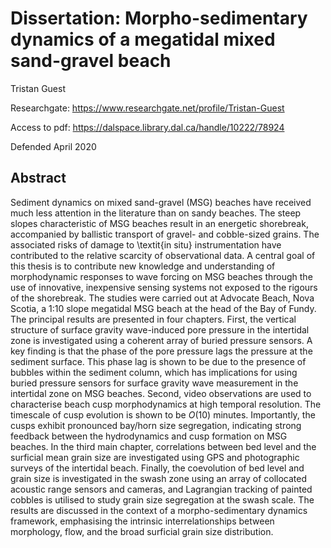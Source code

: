 # Dissertation: Morpho-sedimentary dynamics of a megatidal mixed sand-gravel beach
Tristan Guest

Researchgate: https://www.researchgate.net/profile/Tristan-Guest

Access to pdf: https://dalspace.library.dal.ca/handle/10222/78924

Defended April 2020

## Abstract
Sediment dynamics on mixed sand-gravel (MSG) beaches have received much less attention in the literature than on sandy beaches. The steep slopes characteristic of MSG beaches result in an energetic shorebreak, accompanied by ballistic transport of gravel- and cobble-sized grains. The associated risks of damage to \textit{in situ} instrumentation have contributed to the relative scarcity of observational data. A central goal of this thesis is to contribute new knowledge and understanding of morphodynamic responses to wave forcing on MSG beaches through the use of innovative, inexpensive sensing systems not exposed to the rigours of the shorebreak. The studies were carried out at Advocate Beach, Nova Scotia, a 1:10 slope megatidal MSG beach at the head of the Bay of Fundy. The principal results are presented in four chapters. First, the vertical structure of surface gravity wave-induced pore pressure in the intertidal zone is investigated using a coherent array of buried pressure sensors.  A key finding is that the phase of the pore pressure lags the pressure at the sediment surface. This phase lag is shown to be due to the presence of bubbles within the sediment column, which has implications for using buried pressure sensors for surface gravity wave measurement in the intertidal zone on MSG beaches. Second, video observations are used to characterise beach cusp morphodynamics at high temporal resolution. The timescale of cusp evolution is shown to be $O$(10) minutes. Importantly, the cusps exhibit pronounced bay/horn size segregation, indicating strong feedback between the hydrodynamics and cusp formation on MSG beaches. In the third main chapter, correlations between bed level and the surficial mean grain size are investigated using GPS and photographic surveys of the intertidal beach. Finally, the coevolution of bed level and grain size is investigated in the swash zone using an array of collocated acoustic range sensors and cameras, and Lagrangian tracking of painted cobbles is utilised to study grain size segregation at the swash scale. The results are discussed in the context of a morpho-sedimentary dynamics framework, emphasising the intrinsic interrelationships between morphology, flow, and the broad surficial grain size distribution.
